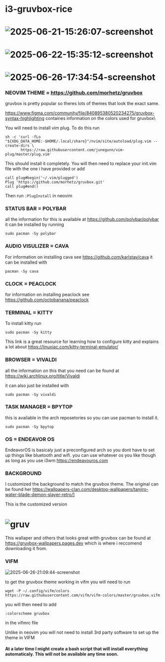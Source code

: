 # i3-gruvbox-rice
# ![2025-06-21-15:26:07-screenshot](https://github.com/user-attachments/assets/927fa042-1ff1-4ccc-9875-12292675d0bf)
# ![2025-06-22-15:35:12-screenshot](https://github.com/user-attachments/assets/7d430059-5514-4d99-b32b-bb07ba7d5574)
# ![2025-06-26-17:34:54-screenshot](https://github.com/user-attachments/assets/f57c1cad-4097-484b-9078-ad268f3627f9)


### NEOVIM THEME = https://github.com/morhetz/gruvbox

gruvbox is pretty popular so theres lots of themes that look the exact same. 

https://www.figma.com/community/file/840895380520234275/gruvbox-syntax-highlighting containes information on the colors used for gruvbox\

You will need to install vim plug. To do this run 
```
sh -c 'curl -fLo "${XDG_DATA_HOME:-$HOME/.local/share}"/nvim/site/autoload/plug.vim --create-dirs \
       https://raw.githubusercontent.com/junegunn/vim-plug/master/plug.vim'
```
This should install it completely. You will then need to replace your init.vim file with the one i have provided or add 
```
call plug#begin('~/.vim/plugged')
Plug 'https://github.com/morhetz/gruvbox.git'
call plug#end()
```
Then run `:PlugInstall` in neovim

### STATUS BAR = POLYBAR

all the information for this is available at https://github.com/polybar/polybar
it can be installed by running 
```
sudo pacman -Sy polybar
```

### AUDIO VISULIZER = CAVA

For information on installing cava see https://github.com/karlstav/cava
it can be installed with 
```
pacman -Sy cava
```
### CLOCK = PEACLOCK

for information on installing peaclock see https://github.com/octobanana/peaclock

### TERMINAL = KITTY

To install kitty run 
```
sudo pacman -Sy kitty
```
This link is a great resource for learning how to configure kitty and explains a lot about https://linuxiac.com/kitty-terminal-emulator/

### BROWSER = VIVALDI

all the information on this that you need can be found at https://wiki.archlinux.org/title/Vivaldi

it can also just be installed with 
```
sudo pacman -Sy vivaldi
```

### TASK MANAGER = BPYTOP

this is available in the arch reposetories so you can use pacman to install it. 
```
sudo pacman -Sy bpytop
```
### OS = ENDEAVOR OS

EndeavorOS is basicaly just a preconfigured arch so you dont have to set up things like bluetooth and wifi. you can use whatever os you like though as long as you use i3wm https://endeavouros.com

### BACKGROUND

I customized the background to match the gruvbox theme. The original can be found her https://wallpapers-clan.com/desktop-wallpapers/tanjiro-water-blade-demon-slayer-retro/]

This is the customized version
# ![gruv](https://github.com/user-attachments/assets/cefec775-6222-4320-a4d6-9fa320fbaf28)

This wallaper and others that looks great witth gruvbox can be found at https://gruvbox-wallpapers.pages.dev which is where i reccomend downloading it from.

### VIFM

![2025-06-26-21:09:44-screenshot](https://github.com/user-attachments/assets/33b3ed5d-8fd2-4ea3-855c-c582ca7ce805)

to get the gruvbox theme working in vifm you will need to run 
```
wget -P ~/.config/vifm/colors https://raw.githubusercontent.com/vifm/vifm-colors/master/gruvbox.vifm
```
you will then need to add 
```
:colorscheme gruvbox
```
 in the vifmrc file

 Unlike in neovim you will not need to install 3rd party software to set up the theme in VIFM

 #### At a later time I might create a bash script that will install everything automaticaly. This will not be available any time soon.
